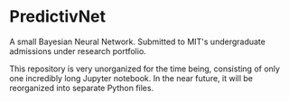 # PredictivNet
A small Bayesian Neural Network. Submitted to MIT's undergraduate admissions under research portfolio.

This repository is very unorganized for the time being, consisting of only one incredibly long Jupyter notebook. In the near future, it will be reorganized into separate Python files.
